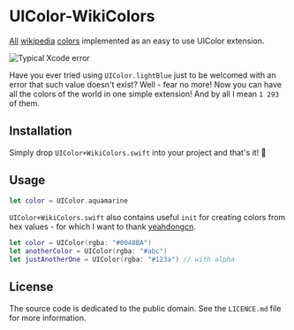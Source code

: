 # UIColor-WikiColors
[All](https://en.wikipedia.org/wiki/List_of_colors:_A%E2%80%93F) [wikipedia](https://en.wikipedia.org/wiki/List_of_colors:_G%E2%80%93M) [colors](https://en.wikipedia.org/wiki/List_of_colors:_N%E2%80%93Z) implemented as an easy to use UIColor extension.

![Typical Xcode error](https://github.com/nahive/UIColor-WikiColors/blob/master/typical_error.png)

Have you ever tried using ``` UIColor.lightBlue ``` just to be welcomed with an error that such value doesn't exist? Well - fear no more! Now you can have all the colors of the world in one simple extension! And by all I mean `1 293` of them.

## Installation

Simply drop `UIColor+WikiColors.swift` into your project and that's it! 🌈

## Usage
```swift
let color = UIColor.aquamarine
```
`UIColor+WikiColors.swift` also contains useful `init` for creating colors from hex values - for which I want to thank [yeahdongcn](https://github.com/yeahdongcn/RSBarcodes_Swift/blob/master/Source/UIColorExtension.swift).
```swift
let color = UIColor(rgba: "#0048BA")
let anotherColor = UIColor(rgba: "#abc")
let justAnotherOne = UIColor(rgba: "#123a") // with alpha
```
## License

The source code is dedicated to the public domain. See the `LICENCE.md` file for
more information.
